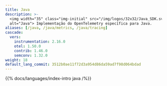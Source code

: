```yaml
---
title: Java
description: >-
  <img width="35" class="img-initial" src="/img/logos/32x32/Java_SDK.svg"
  alt="Java"> Implementação do OpenTelemetry específica para Java.
aliases: [/java, /java/metrics, /java/tracing]
cascade:
  vers:
    instrumentation: 2.16.0
    otel: 1.50.0
    contrib: 1.46.0
    semconv: 1.32.0
weight: 18
default_lang_commit: 3512b0ae11f72d3a954d86da59ad7f98d064bdad
---
```


{{% docs/languages/index-intro java /%}}
